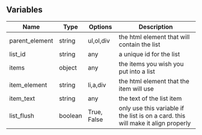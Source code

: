 ## Variables
| Name           | Type    | Options     | Description                                                                                                                                                       |
| -------------- | ------- | ----------- | ----------------------------------------------------------------------------------------------------------------------------------------------------------------- |
| parent_element | string  | ul,ol,div   | the html element that will contain the list                                                                                                                       |
| list_id        | string  | any         | a unique id for the list                                                                                                                                          |
| items          | object  | any         | the items you wish you put into a list                                                                                                                            |
| item_element   | string  | li,a,div    | the html element that the item will use                                                                                                                           |
| item_text      | string  | any         | the text of the list item                                                                                                                                         |
| list_flush     | boolean | True, False | only use this variable if the list is on a card. this will make it align properly                                                                                 |
